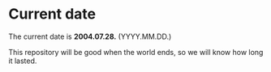 # Current date

The current date is **2004.07.28.** (YYYY.MM.DD.)

This repository will be good when the world ends, so we will know how long it lasted.